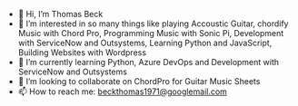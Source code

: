 - 👋 Hi, I’m Thomas Beck
- 👀 I’m interested in so many things like playing Accoustic Guitar, chordify Music with Chord Pro, Programming Music with Sonic Pi, Development with ServiceNow and Outsystems, Learning Python and JavaScript, Building Websites with Wordpress
- 🌱 I’m currently learning Python, Azure DevOps and Development with ServiceNow and Outsystems
- 💞️ I’m looking to collaborate on ChordPro for Guitar Music Sheets
- 📫 How to reach me: beckthomas1971@googlemail.com

<!---
beckthomas/beckthomas is a ✨ special ✨ repository because its `README.md` (this file) appears on your GitHub profile.
You can click the Preview link to take a look at your changes.
--->
